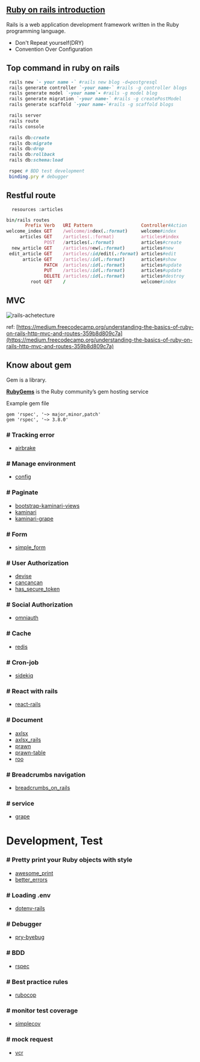 ## [Ruby on rails introduction](https://rubyonrails.org/)
Rails is a web application development framework written in the Ruby programming language.
- Don't Repeat yourself(DRY)
- Convention Over Configuration

## Top command in ruby on rails
~~~~ruby
 rails new `- your name -` #rails new blog -d=postgresql
 rails generate controller `-your name-` #rails -g controller blogs
 rails generate model `-your name`- #rails -g model blog
 rails generate migration `-your name-` #rails -g createPostModel
 rails generate scaffold `-your name-`#rails -g scaffold blogs

 rails server
 rails route
 rails console

 rails db:create
 rails db:migrate
 rails db:drop
 rails db:rollback 
 rails db:schema:load

 rspec # BDD test development
 binding.pry # debugger

~~~~
## Restful route

```
  resources :articles
```

~~~~ruby
bin/rails routes
       Prefix Verb   URI Pattern                  Controller#Action
welcome_index GET    /welcome/index(.:format)     welcome#index
     articles GET    /articles(.:format)          articles#index
              POST   /articles(.:format)          articles#create
  new_article GET    /articles/new(.:format)      articles#new
 edit_article GET    /articles/:id/edit(.:format) articles#edit
      article GET    /articles/:id(.:format)      articles#show
              PATCH  /articles/:id(.:format)      articles#update
              PUT    /articles/:id(.:format)      articles#update
              DELETE /articles/:id(.:format)      articles#destroy
         root GET    /                            welcome#index
~~~~
## MVC

![rails-achetecture](https://cdn-images-1.medium.com/max/1600/1*KK61kGXrkaFBDfY7uWukyQ.png)


ref: [https://medium.freecodecamp.org/understanding-the-basics-of-ruby-on-rails-http-mvc-and-routes-359b8d809c7a](https://medium.freecodecamp.org/understanding-the-basics-of-ruby-on-rails-http-mvc-and-routes-359b8d809c7a)


## Know about gem

Gem is a library.

[**RubyGems**](https://rubygems.org/) is the Ruby community’s gem hosting service

Example gem file

    gem 'rspec', '~> major,minor,patch'
    gem 'rspec', '~> 3.8.0'


### \# Tracking error
  - [airbrake](https://github.com/airbrake/airbrake/)

### \# Manage environment
  - [config](https://github.com/railsconfig/config/)

### \# Paginate
  - [bootstrap-kaminari-views](https://github.com/matenia/bootstrap-kaminari-views/)
  - [kaminari](https://github.com/kaminari/kaminari/)
  - [kaminari-grape](https://github.com/kaminari/kaminari-grape/)

### \# Form
  - [simple_form](https://rubygems.org/gems/simple_form)

### \# User Authorization
  - [devise](https://github.com/plataformatec/devise/)
  - [cancancan](https://rubygems.org/gems/cancancan)
  - [has_secure_token](https://github.com/robertomiranda/has_secure_token/)

### \# Social Authorization 
  - [omniauth](https://github.com/omniauth/omniauth/)

### \# Cache
  - [redis](https://github.com/redis/redis-rb/)

### \# Cron-job
  - [sidekiq](https://github.com/mperham/sidekiq/)

### \# React with rails
  - [react-rails](https://github.com/reactjs/react-rails/)

### \# Document
  - [axlsx](https://github.com/randym/axlsx/)
  - [axlsx_rails](https://github.com/straydogstudio/axlsx_rails/)
  - [prawn](https://github.com/prawnpdf/prawn/)
  - [prawn-table](https://github.com/prawnpdf/prawn-table/)
  - [roo](https://github.com/roo-rb/roo/)

### \# Breadcrumbs navigation
  - [breadcrumbs_on_rails](https://rubygems.org/gems/breadcrumbs_on_rails)

### \# service
  - [grape](https://github.com/ruby-grape/grape/)


# Development, Test

### \# Pretty print your Ruby objects with style
  - [awesome_print](https://github.com/awesome-print/awesome_print/)
  - [better_errors](https://github.com/BetterErrors/better_errors/)

### \# Loading .env
  - [dotenv-rails](https://github.com/bkeepers/dotenv/)

### \# Debugger
  - [pry-byebug](https://rubygems.org/gems/pry-byebug)

### \# BDD
  - [rspec](https://github.com/rspec/rspec/)

### \# Best practice rules
  - [rubocop](https://github.com/rubocop-hq/rubocop/)

### \# monitor test coverage
  - [simplecov](https://rubygems.org/gems/simplecov)

### \# mock request
  - [vcr](https://github.com/vcr/vcr/)

